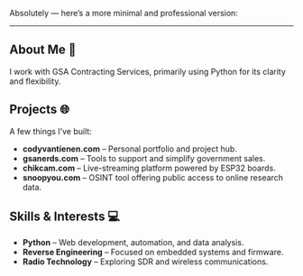 Absolutely — here’s a more minimal and professional version:

---

## About Me 🚀

I work with GSA Contracting Services, primarily using Python for its clarity and flexibility.

## Projects 🌐

A few things I’ve built:

* **codyvantienen.com** – Personal portfolio and project hub.
* **gsanerds.com** – Tools to support and simplify government sales.
* **chikcam.com** – Live-streaming platform powered by ESP32 boards.
* **snoopyou.com** – OSINT tool offering public access to online research data.

## Skills & Interests 💻

* **Python** – Web development, automation, and data analysis.
* **Reverse Engineering** – Focused on embedded systems and firmware.
* **Radio Technology** – Exploring SDR and wireless communications.





